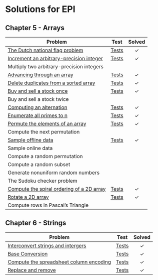 # Solutions for EPI

Chapter 5 - Arrays
------------------

| Problem                                                                  | Test         | Solved  |
|--------------------------------------------------------------------------|:------------:|:-------:|
| [The Dutch national flag problem][1]                                     |  [Tests][2]  |    ✓    |
| [Increment an arbitrary-precision integer][3]                            |  [Tests][4]  |    ✓    |
| Multiply two arbitrary-precision integers           	                   |              |         |
| [Advancing through an array][5]                                          |  [Tests][6]  |    ✓    |
| [Delete duplicates from a sorted array][7]                               |  [Tests][8]  |    ✓    |   
| [Buy and sell a stock once][9]       		        	                   |  [Tests][10] |    ✓    |
| Buy and sell a stock twice                                         	   |		      |         |
| [Computing an alternation][11]           			                       |  [Tests][12] |    ✓    |
| [Enumerate all primes to n][13]                                          |  [Tests][14] |    ✓    |
| [Permute the elements of an array][15]                                   |  [Tests][16] |    ✓    |
| Compute the next permutation                                       	   |		      |         |
| [Sample offline data][17]                                                |  [Tests][18] |    ✓    |
| Sample online data                                                 	   |		      |         |
| Compute a random permutation                                       	   |              |         |
| Compute a random subset                                            	   |		      |         |
| Generate nonuniform random numbers                                	   |		      |         |
| The Sudoku checker problem                                        	   |		      |         |
| [Compute the spiral ordering of a 2D array][19]                          |  [Tests][20] |    ✓    |
| [Rotate a 2D array][21]                                                  |  [Tests][22] |    ✓    |
| Compute rows in Pascal’s Triangle                                 	   |		      |         |

Chapter 6 - Strings
------------------

| Problem                                                                  | Test         | Solved  |
|--------------------------------------------------------------------------|:------------:|:-------:|
| [Interconvert strings and intergers][23]                                 |  [Tests][24] |    ✓    |
| [Base Conversion][25]                                                    |  [Tests][26] |    ✓    |
| [Compute the spreadsheet column encoding][27]                            |  [Tests][28] |    ✓    |
| [Replace and remove][29]                                                 |  [Tests][30] |    ✓    |


[1]: arrays/dutchflagproblem.go
[2]: arrays/dutchflagproblem_test.go

[3]: arrays/incrementinteger.go
[4]: arrays/incrementinteger_test.go

[5]: arrays/advance.go
[6]: arrays/advance_test.go

[7]: arrays/duplicates.go
[8]: arrays/duplicates_test.go

[9]: arrays/buyonce.go
[10]: arrays/buyonce_test.go

[11]: arrays/alternation.go
[12]: arrays/alternation_test.go

[13]: arrays/primes.go
[14]: arrays/primes_test.go

[15]: arrays/permutation.go
[16]: arrays/permutation_test.go

[17]: arrays/offlinedata.go
[18]: arrays/offlinedata.go

[19]: arrays/spiralordering.go
[20]: arrays/spiralordering_test.go

[21]: arrays/rotate2D.go
[22]: arrays/rotate2D_test.go

[23]: strings/interconvert.go
[24]: strings/interconvert_test.go

[25]: strings/baseconversion.go
[26]: strings/baseconversion_test.go

[27]: strings/columnencoding.go
[28]: strings/columnencoding_test.go

[29]: strings/replace_remove.go
[30]: strings/replace_remove_test.go
